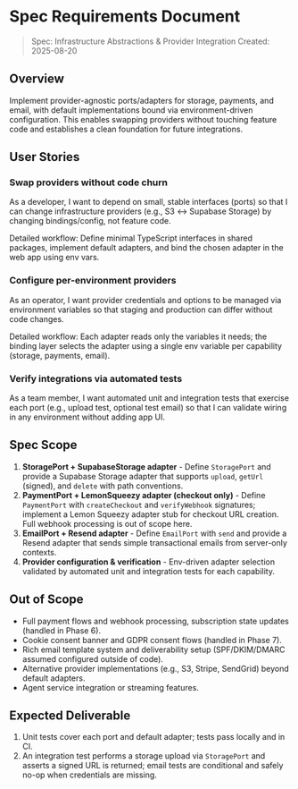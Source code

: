# Spec Requirements Document

> Spec: Infrastructure Abstractions & Provider Integration Created: 2025-08-20

## Overview

Implement provider-agnostic ports/adapters for storage, payments, and email, with default implementations bound via environment-driven configuration. This enables swapping providers without touching feature code and establishes a clean foundation for future integrations.

## User Stories

### Swap providers without code churn

As a developer, I want to depend on small, stable interfaces (ports) so that I can change infrastructure providers (e.g., S3 ↔ Supabase Storage) by changing bindings/config, not feature code.

Detailed workflow: Define minimal TypeScript interfaces in shared packages, implement default adapters, and bind the chosen adapter in the web app using env vars.

### Configure per-environment providers

As an operator, I want provider credentials and options to be managed via environment variables so that staging and production can differ without code changes.

Detailed workflow: Each adapter reads only the variables it needs; the binding layer selects the adapter using a single env variable per capability (storage, payments, email).

### Verify integrations via automated tests

As a team member, I want automated unit and integration tests that exercise each port (e.g., upload test, optional test email) so that I can validate wiring in any environment without adding app UI.

## Spec Scope

1. **StoragePort + SupabaseStorage adapter** - Define `StoragePort` and provide a Supabase Storage adapter that supports `upload`, `getUrl` (signed), and `delete` with path conventions.
2. **PaymentPort + LemonSqueezy adapter (checkout only)** - Define `PaymentPort` with `createCheckout` and `verifyWebhook` signatures; implement a Lemon Squeezy adapter stub for checkout URL creation. Full webhook processing is out of scope here.
3. **EmailPort + Resend adapter** - Define `EmailPort` with `send` and provide a Resend adapter that sends simple transactional emails from server-only contexts.
4. **Provider configuration & verification** - Env-driven adapter selection validated by automated unit and integration tests for each capability.

## Out of Scope

- Full payment flows and webhook processing, subscription state updates (handled in Phase 6).
- Cookie consent banner and GDPR consent flows (handled in Phase 7).
- Rich email template system and deliverability setup (SPF/DKIM/DMARC assumed configured outside of code).
- Alternative provider implementations (e.g., S3, Stripe, SendGrid) beyond default adapters.
- Agent service integration or streaming features.

## Expected Deliverable

1. Unit tests cover each port and default adapter; tests pass locally and in CI.
2. An integration test performs a storage upload via `StoragePort` and asserts a signed URL is returned; email tests are conditional and safely no-op when credentials are missing.
